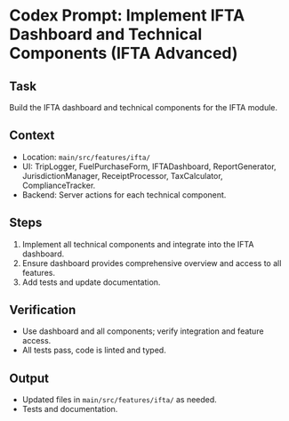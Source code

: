 # Codex Prompt: Implement IFTA Dashboard and Technical Components (IFTA Advanced)

## Task
Build the IFTA dashboard and technical components for the IFTA module.

## Context
- Location: `main/src/features/ifta/`
- UI: TripLogger, FuelPurchaseForm, IFTADashboard, ReportGenerator, JurisdictionManager, ReceiptProcessor, TaxCalculator, ComplianceTracker.
- Backend: Server actions for each technical component.

## Steps
1. Implement all technical components and integrate into the IFTA dashboard.
2. Ensure dashboard provides comprehensive overview and access to all features.
3. Add tests and update documentation.

## Verification
- Use dashboard and all components; verify integration and feature access.
- All tests pass, code is linted and typed.

## Output
- Updated files in `main/src/features/ifta/` as needed.
- Tests and documentation.
